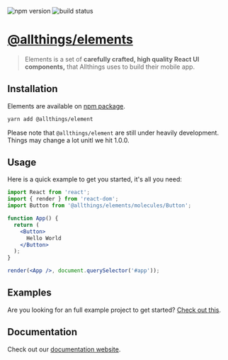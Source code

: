 <img alt="npm version" src="https://badge.fury.io/js/%40allthings%2Felements.svg"> <img alt="build status" src="https://travis-ci.org/allthings/elements.svg?branch=master">

# [@allthings/elements](https://github.com/allthings/elements)

> Elements is a set of **carefully crafted, high quality React UI components,** that Allthings uses to build their mobile app.

## Installation

Elements are available on [npm package](https://www.npmjs.com/package/@allthings/elements).

```sh
yarn add @allthings/element
```

Please note that `@allthings/element` are still under heavily development. Things may change a lot unitl we hit 1.0.0.

## Usage

Here is a quick example to get you started, it's all you need:

```jsx
import React from 'react';
import { render } from 'react-dom';
import Button from '@allthings/elements/molecules/Button';

function App() {
  return (
    <Button>
      Hello World
    </Button>
  );
}

render(<App />, document.querySelector('#app'));
```

## Examples

Are you looking for an full example project to get started?
[Check out this](https://github.com/allthings/elements-example).

## Documentation

Check out our [documentation website](https://allthings.github.io/elements/).
